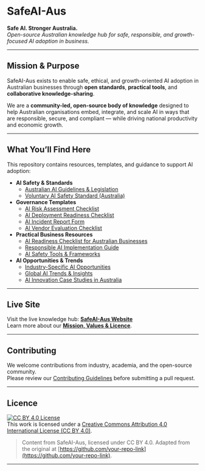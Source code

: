 # SafeAI-Aus

**Safe AI. Stronger Australia.**  
_Open-source Australian knowledge hub for safe, responsible, and growth-focused AI adoption in business._

---

## Mission & Purpose
SafeAI-Aus exists to enable safe, ethical, and growth-oriented AI adoption in Australian businesses through **open standards**, **practical tools**, and **collaborative knowledge-sharing**.

We are a **community-led, open-source body of knowledge** designed to help Australian organisations embed, integrate, and scale AI in ways that are responsible, secure, and compliant — while driving national productivity and economic growth.

---

## What You’ll Find Here
This repository contains resources, templates, and guidance to support AI adoption:

- **AI Safety & Standards**
  - [Australian AI Guidelines & Legislation](docs/australian-ai-guidelines-legislation.md)
  - [Voluntary AI Safety Standard (Australia)](docs/Australian%20Guidelines%20%26%20Standards/voluntary-ai-safety-standard-australia.md)
- **Governance Templates**
  - [AI Risk Assessment Checklist](governance-templates/ai-risk-assessment/AI_Risk_Assessment_Checklist.md)
  - [AI Deployment Readiness Checklist](governance-templates/ai-deployment-readiness/AI_Deployment_Readiness_Checklist.md)
  - [AI Incident Report Form](governance-templates/ai-incident-report/AI_Incident_Report_Form.md)
  - [AI Vendor Evaluation Checklist](governance-templates/ai-vendor-evaluation/AI_Vendor_Evaluation_Checklist.md)
- **Practical Business Resources**
  - [AI Readiness Checklist for Australian Businesses](docs/Practical%20Resources%20for%20Business%20Owners/ai-readiness-checklist-australian-business.md)
  - [Responsible AI Implementation Guide](docs/Practical%20Resources%20for%20Business%20Owners/responsible-ai-implementation-guide.md)
  - [AI Safety Tools & Frameworks](docs/Practical%20Resources%20for%20Business%20Owners/ai-safety-tools-and-frameworks.md)
- **AI Opportunities & Trends**
  - [Industry-Specific AI Opportunities](docs/AI%20Opportunities%20for%20Australian%20Businesses/industry-specific-ai-opportunities-australia.md)
  - [Global AI Trends & Insights](docs/global-ai-trends-insights.md)
  - [AI Innovation Case Studies in Australia](docs/AI%20Opportunities%20for%20Australian%20Businesses/ai-innovation-case-studies-australia.md)

---

## Live Site
Visit the live knowledge hub: **[SafeAI-Aus Website](https://your-github-username.github.io/safeai-aus/)**  
Learn more about our **[Mission, Values & Licence](about.md)**.

---

## Contributing
We welcome contributions from industry, academia, and the open-source community.  
Please review our [Contributing Guidelines](CONTRIBUTING.md) before submitting a pull request.

---

## Licence
[![CC BY 4.0 License](https://licensebuttons.net/l/by/4.0/88x31.png)](https://creativecommons.org/licenses/by/4.0/)  
This work is licensed under a [Creative Commons Attribution 4.0 International License (CC BY 4.0)](https://creativecommons.org/licenses/by/4.0/).

> Content from SafeAI-Aus, licensed under CC BY 4.0. Adapted from the original at [https://github.com/your-repo-link](https://github.com/your-repo-link).

---
